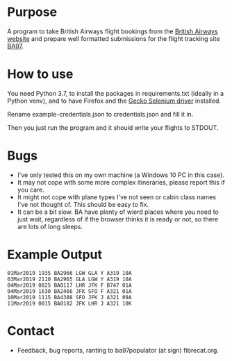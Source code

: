 # Purpose

A program to take British Airways flight bookings from the 
[British Airways website](https://www.britishairways.com)
and prepare well formatted submissions for the flight tracking site [BA97](https://ba97.com/).

# How to use

You need Python 3.7, to install the packages in requirements.txt (ideally in a Python venv),
and to have Firefox and the [Gecko Selenium driver](https://github.com/mozilla/geckodriver/releases)
installed.

Rename example-credentials.json to credentials.json and fill it in. 

Then you just run the program and it should write your flights to STDOUT.

# Bugs

- I've only tested this on my own machine (a Windows 10 PC in this case).
- It may not cope with some more complex itineraries, please report this if you care.
- It might not cope with plane types I've not seen or cabin class names I've not thought of. 
This should be easy to fix.
- It can be a bit slow. BA have plenty of wierd places where you need to just wait, 
regardless of if the browser thinks it is ready or not, so there are lots of long sleeps.

# Example Output

    01Mar2019 1935 BA2966 LGW GLA Y A319 10A
    03Mar2019 2110 BA2965 GLA LGW Y A319 10A
    04Mar2019 0825 BA0117 LHR JFK F B747 01A
    04Mar2019 1630 BA2466 JFK SFO F A321 01A
    10Mar2019 1115 BA4388 SFO JFK J A321 09A
    11Mar2019 0015 BA0182 JFK LHR J A321 10K

# Contact

- Feedback, bug reports, ranting to ba97populator (at sign) fibrecat.org.
